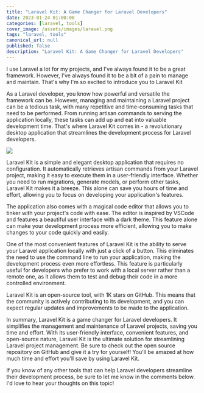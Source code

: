 ```yaml
---
title: "Laravel Kit: A Game Changer for Laravel Developers"
date: 2023-01-24 01:00:00
categories: [laravel, tools]
cover_image: /assets/images/laravel.png
tags: "laravel, tools"
canonical_url: null
published: false
description: "Laravel Kit: A Game Changer for Laravel Developers"
---
```


I use Laravel a lot for my projects, and I've always found it to be a great framework. However, I've always found it to be a bit of a pain to manage and maintain. That's why I'm so excited to introduce you to Laravel Kit

As a Laravel developer, you know how powerful and versatile the framework can be. However, managing and maintaining a Laravel project can be a tedious task, with many repetitive and time-consuming tasks that need to be performed. From running artisan commands to serving the application locally, these tasks can add up and eat into valuable development time. That's where Laravel Kit comes in - a revolutionary desktop application that streamlines the development process for Laravel developers.

![](https://repository-images.githubusercontent.com/116255128/dc8c9280-7940-11eb-83ac-f2567ca28c75)

Laravel Kit is a simple and elegant desktop application that requires no configuration. It automatically retrieves artisan commands from your Laravel project, making it easy to execute them in a user-friendly interface. Whether you need to run migrations, generate models, or perform other tasks, Laravel Kit makes it a breeze. This alone can save you hours of time and effort, allowing you to focus on developing your application's features.

The application also comes with a magical code editor that allows you to tinker with your project's code with ease. The editor is inspired by VSCode and features a beautiful user interface with a dark theme. This feature alone can make your development process more efficient, allowing you to make changes to your code quickly and easily.

One of the most convenient features of Laravel Kit is the ability to serve your Laravel application locally with just a click of a button. This eliminates the need to use the command line to run your application, making the development process even more effortless. This feature is particularly useful for developers who prefer to work with a local server rather than a remote one, as it allows them to test and debug their code in a more controlled environment.

Laravel Kit is an open-source tool, with 1K stars on GitHub. This means that the community is actively contributing to its development, and you can expect regular updates and improvements to be made to the application.

In summary, Laravel Kit is a game changer for Laravel developers. It simplifies the management and maintenance of Laravel projects, saving you time and effort. With its user-friendly interface, convenient features, and open-source nature, Laravel Kit is the ultimate solution for streamlining Laravel project management. Be sure to check out the open source repository on GitHub and give it a try for yourself! You'll be amazed at how much time and effort you'll save by using Laravel Kit.

If you know of any other tools that can help Laravel developers streamline their development process, be sure to let me know in the comments below. I'd love to hear your thoughts on this topic!
